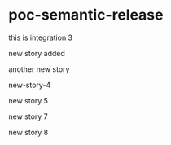 # poc-semantic-release

this is integration 3

new story added


another new story

new-story-4

new story 5

new story 7

new story 8